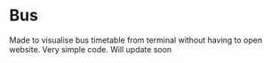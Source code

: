 # Bus
Made to visualise bus timetable from terminal without having to open website.
Very simple code.
Will update soon
